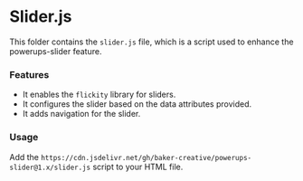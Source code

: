 # Slider.js

This folder contains the `slider.js` file, which is a script used to enhance the powerups-slider feature.

### Features

- It enables the `flickity` library for sliders.
- It configures the slider based on the data attributes provided.
- It adds navigation for the slider.

### Usage

Add the `https://cdn.jsdelivr.net/gh/baker-creative/powerups-slider@1.x/slider.js` script to your HTML file.
